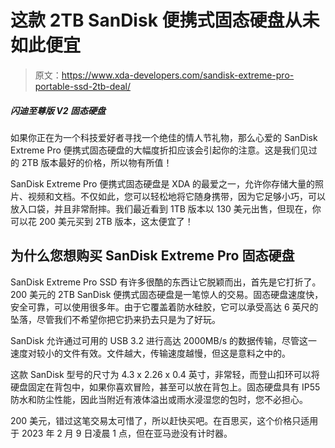 # 这款 2TB SanDisk 便携式固态硬盘从未如此便宜

> 原文：<https://www.xda-developers.com/sandisk-extreme-pro-portable-ssd-2tb-deal/>

##### 闪迪至尊版 V2 固态硬盘

如果你正在为一个科技爱好者寻找一个绝佳的情人节礼物，那么心爱的 SanDisk Extreme Pro 便携式固态硬盘的大幅度折扣应该会引起你的注意。这是我们见过的 2TB 版本最好的价格，所以物有所值！

SanDisk Extreme Pro 便携式固态硬盘是 XDA 的最爱之一，允许你存储大量的照片、视频和文档。不仅如此，您可以轻松地将它随身携带，因为它足够小巧，可以放入口袋，并且非常耐摔。我们最近看到 1TB 版本以 130 美元出售，但现在，你可以花 200 美元买到 2TB 版本，这太便宜了！

## 为什么您想购买 SanDisk Extreme Pro 固态硬盘

SanDisk Extreme Pro SSD 有许多很酷的东西让它脱颖而出，首先是它打折了。200 美元的 2TB SanDisk 便携式固态硬盘是一笔惊人的交易。固态硬盘速度快，安全可靠，可以使用很多年。由于它覆盖着防水硅胶，它可以承受高达 6 英尺的坠落，尽管我们不希望你把它扔来扔去只是为了好玩。

SanDisk 允许通过可用的 USB 3.2 进行高达 2000MB/s 的数据传输，尽管这一速度对较小的文件有效。文件越大，传输速度越慢，但这是意料之中的。

这款 SanDisk 型号的尺寸为 4.3 x 2.26 x 0.4 英寸，非常轻，而登山扣环可以将硬盘固定在背包中，如果你喜欢冒险，甚至可以放在背包上。固态硬盘具有 IP55 防水和防尘性能，因此当附近有液体溢出或雨水浸湿您的包时，您不必担心。

200 美元，错过这笔交易太可惜了，所以赶快买吧。在百思买，这个价格只适用于 2023 年 2 月 9 日凌晨 1 点，但在亚马逊没有计时器。